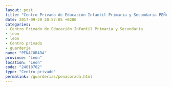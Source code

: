 ```yaml
---
layout: post
title: "Centro Privado de Educación Infantil Primaria y Secundaria PEÑACORADA"
date: 2017-09-20 20:57:05 +0200
categories:
- Centro Privado de Educación Infantil Primaria y Secundaria
- leon
- leon
- Centro privado
- guarderia
name: "PEÑACORADA"
province: "León"
location: "Leon"
code: "24018702"
type: "Centro privado"
permalink: /guarderias/penacorada.html
---
```


